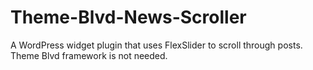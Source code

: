 Theme-Blvd-News-Scroller
========================

A WordPress widget plugin that uses FlexSlider to scroll through posts. Theme Blvd framework is not needed.